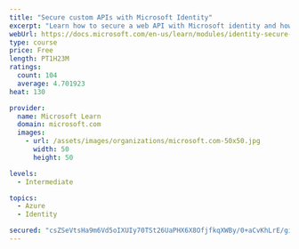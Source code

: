 ```yaml
---
title: "Secure custom APIs with Microsoft Identity"
excerpt: "Learn how to secure a web API with Microsoft identity and how to call it from another application."
webUrl: https://docs.microsoft.com/en-us/learn/modules/identity-secure-custom-api/
type: course
price: Free
length: PT1H23M
ratings:
  count: 104
  average: 4.701923
heat: 130

provider:
  name: Microsoft Learn
  domain: microsoft.com
  images:
    - url: /assets/images/organizations/microsoft.com-50x50.jpg
      width: 50
      height: 50

levels:
  - Intermediate

topics:
  - Azure
  - Identity

secured: "csZSeVtsHa9m6Vd5oIXUIy70TSt26UaPHX6X8OfjfkqXWBy/0+aCvKhLrE/gie7SXtI8oqBsGrTYMRgCyrsA7Ke+RhFs+oKwWRoc5H3BbbtcIUL/7pLrPtWRYMux1bhOa/eUMiIZp+9wKlNspsWbAQGSye/bi8iEKs2xEKpG55ngMrvVYlFN8wtUp7LOZuI7AnLgvJjdvDRn/Q1hEF0hO3SPlA81dC3C8UdHqOxUM1NBcloeGGHztyNdvZbaS8pavJAK2sc6B2W4pg3n1o+atVx8ftXEjNp4BwDsiEmZRXF8nZgc2mjLXNhAwVkKpm3TGQgP7oAs7FBYkE2ZSFctl/g8EgPrXrRJkkC1nk7Xl58NlH0lIzMD1Py9GfhnZS5urqqUOuGhabviDR/83Gx6S6Q5q6sRF4pPrF3uNmQW7t4=;ajDoJrd4ewiQpCha4ifxmg=="
---
```


